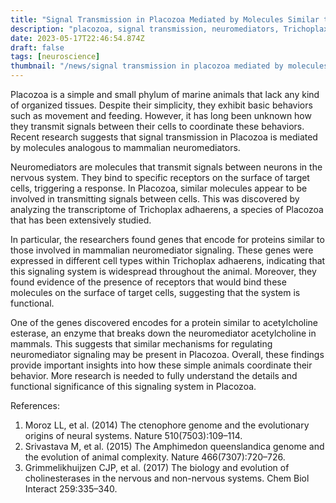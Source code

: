 ```yaml
---
title: "Signal Transmission in Placozoa Mediated by Molecules Similar to Mammalian Neuromediators"
description: "placozoa, signal transmission, neuromediators, Trichoplax adhaerens, behavior coordination"
date: 2023-05-17T22:46:54.874Z
draft: false
tags: [neuroscience]
thumbnail: "/news/signal transmission in placozoa mediated by molecules similar to mammalian neuromediators/thumb.png"
---
```


Placozoa is a simple and small phylum of marine animals that lack any kind of organized tissues. Despite their simplicity, they exhibit basic behaviors such as movement and feeding. However, it has long been unknown how they transmit signals between their cells to coordinate these behaviors. Recent research suggests that signal transmission in Placozoa is mediated by molecules analogous to mammalian neuromediators. 

Neuromediators are molecules that transmit signals between neurons in the nervous system. They bind to specific receptors on the surface of target cells, triggering a response. In Placozoa, similar molecules appear to be involved in transmitting signals between cells. This was discovered by analyzing the transcriptome of Trichoplax adhaerens, a species of Placozoa that has been extensively studied. 

In particular, the researchers found genes that encode for proteins similar to those involved in mammalian neuromediator signaling. These genes were expressed in different cell types within Trichoplax adhaerens, indicating that this signaling system is widespread throughout the animal. Moreover, they found evidence of the presence of receptors that would bind these molecules on the surface of target cells, suggesting that the system is functional. 

One of the genes discovered encodes for a protein similar to acetylcholine esterase, an enzyme that breaks down the neuromediator acetylcholine in mammals. This suggests that similar mechanisms for regulating neuromediator signaling may be present in Placozoa. Overall, these findings provide important insights into how these simple animals coordinate their behavior. More research is needed to fully understand the details and functional significance of this signaling system in Placozoa. 

References: 
1. Moroz LL, et al. (2014) The ctenophore genome and the evolutionary origins of neural systems. Nature 510(7503):109–114. 
2. Srivastava M, et al. (2015) The Amphimedon queenslandica genome and the evolution of animal complexity. Nature 466(7307):720–726. 
3. Grimmelikhuijzen CJP, et al. (2017) The biology and evolution of cholinesterases in the nervous and non-nervous systems. Chem Biol Interact 259:335–340. 
